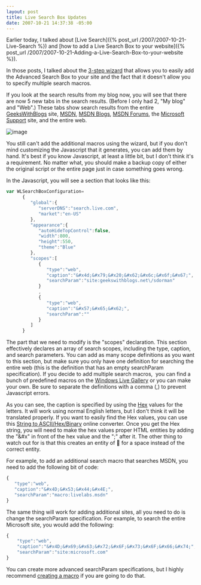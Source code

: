 ```yaml
---
layout: post
title: Live Search Box Updates
date: 2007-10-21 14:37:38 -05:00
---
```


Earlier today, I talked about [Live Search]({% post_url /2007/2007-10-21-Live-Search %}) and [how to add a Live Search Box to your website]({% post_url /2007/2007-10-21-Adding-a-Live-Search-Box-to-your-website %}). 

In those posts, I talked about the [3-step wizard](http://search.live.com/siteowner/searchboxstep1.aspx) that allows you to easily add the Advanced Search Box to your site and the fact that it doesn't allow you to specify multiple search macros.

If you look at the search results from my blog now, you will see that there are now 5 new tabs in the search results. (Before I only had 2, "My blog" and "Web".) These tabs show search results from the entire [GeeksWithBlogs](http://geekswithblogs.net/) site, [MSDN](http://msdn2.microsoft.com/), [MSDN Blogs](http://blogs.msdn.com/), [MSDN Forums](http://forums.microsoft.com/), the [Microsoft Support](http://support.microsoft.com/) site, and the entire web.

![image](http://gwb.blob.core.windows.net/sdorman/WindowsLiveWriter/LiveSearchBoxUpdates_C404/image_3.png)

You still can't add the additional macros using the wizard, but if you don't mind customizing the Javascript that it generates, you can add them by hand. It's best if you know Javascript, at least a little bit, but I don't think it's a requirement. No matter what, you should make a backup copy of either the original script or the entire page just in case something goes wrong.

In the Javascript, you will see a section that looks like this:

```javascript
var WLSearchBoxConfiguration=
      {
         "global":{
            "serverDNS":"search.live.com",
            "market":"en-US"
         },
         "appearance":{
            "autoHideTopControl":false,
            "width":800,
            "height":550,
            "theme":"Blue"
         },
         "scopes":[
            {
               "type":"web",
               "caption":"&#x4d;&#x79;&#x20;&#x62;&#x6c;&#x6f;&#x67;",
               "searchParam":"site:geekswithblogs.net\/sdorman"
            }
            ,
            {
               "type":"web",
               "caption":"&#x57;&#x65;&#x62;",
               "searchParam":""
            }
         ]
      }
```

The part that we need to modify is the "scopes" declaration. This section effectively declares an array of search scopes, including the type, caption, and search parameters. You can add as many scope definitions as you want to this section, but make sure you only have one definition for searching the entire web (this is the definition that has an empty searchParam specification). If you decide to add multiple search macros,  you can find a bunch of predefined macros on the [Windows Live Gallery](http://gallery.live.com/default.aspx?pl=4&bt=13) or you can make your own. Be sure to separate the definitions with a comma (,) to prevent Javascript errors. 

As you can see, the caption is specified by using the [Hex](http://en.wikipedia.org/wiki/Hexadecimal) values for the letters. It will work using normal English letters, but I don't think it will be translated properly. If you want to easily find the Hex values, you can use this [String to ASCII/Hex/Binary](http://www.easycalculation.com/ascii-hex.php) online converter. Once you get the Hex string, you will need to make the hex values proper HTML entities by adding the "&#x" in front of the hex value and the ";" after it. The other thing to watch out for is that this creates an entity of &#x1; for a space instead of the correct &#x20; entity.

For example, to add an additional search macro that searches MSDN, you need to add the following bit of code:

```javascript
{
   "type":"web",
   "caption":"&#x4D;&#x53;&#x44;&#x4E;",
   "searchParam":"macro:livelabs.msdn"
}
```

The same thing will work for adding additional sites, all you need to do is change the searchParam specification. For example, to search the entire Microsoft site, you would add the following:

```javascript
{
    "type":"web",
    "caption":"&#x4D;&#x69;&#x63;&#x72;&#x6F;&#x73;&#x6F;&#x66;&#x74;",
    "searchParam":"site:microsoft.com"
}
```

You can create more advanced searchParam specifications, but I highly recommend [creating a macro](http://search.live.com/macros?mkt=en-us) if you are going to do that.
